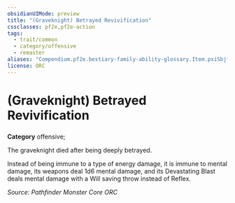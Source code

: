 ```yaml
---
obsidianUIMode: preview
title: "(Graveknight) Betrayed Revivification"
cssclasses: pf2e,pf2e-action
tags:
  - trait/common
  - category/offensive
  - remaster
aliases: "Compendium.pf2e.bestiary-family-ability-glossary.Item.pxiSbjfWaKCG1xLD"
license: ORC
---
```

# (Graveknight) Betrayed Revivification

### 

**Category** offensive; 




The graveknight died after being deeply betrayed.

Instead of being immune to a type of energy damage, it is immune to mental damage, its weapons deal 1d6 mental damage, and its Devastating Blast deals mental damage with a Will saving throw instead of Reflex.

*Source: Pathfinder Monster Core*
*ORC*